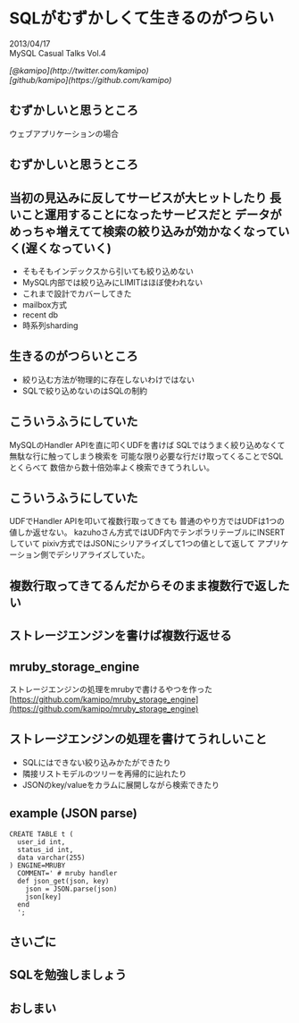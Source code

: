 SQLがむずかしくて生きるのがつらい
==========

2013/04/17<br/>
MySQL Casual Talks Vol.4<br/>
<address>
[@kamipo](http://twitter.com/kamipo)<br/>
[github/kamipo](https://github.com/kamipo)
</address>


むずかしいと思うところ
----------

ウェブアプリケーションの場合

むずかしいと思うところ
----------

当初の見込みに反してサービスが大ヒットしたり
長いこと運用することになったサービスだと
データがめっちゃ増えてて検索の絞り込みが効かなくなっていく(遅くなっていく)
　
----------

 - そもそもインデックスから引いても絞り込めない
  - MySQL内部では絞り込みにLIMITはほぼ使われない
 - これまで設計でカバーしてきた
  - mailbox方式
  - recent db
  - 時系列sharding

生きるのがつらいところ
----------

- 絞り込む方法が物理的に存在しないわけではない
- SQLで絞り込めないのはSQLの制約

こういうふうにしていた
----------

MySQLのHandler APIを直に叩くUDFを書けば
SQLではうまく絞り込めなくて無駄な行に触ってしまう検索を
可能な限り必要な行だけ取ってくることでSQLとくらべて
数倍から数十倍効率よく検索できてうれしい。

こういうふうにしていた
----------

UDFでHandler APIを叩いて複数行取ってきても
普通のやり方ではUDFは1つの値しか返せない。
kazuhoさん方式ではUDF内でテンポラリテーブルにINSERTしていて
pixiv方式ではJSONにシリアライズして1つの値として返して
アプリケーション側でデシリアライズしていた。


複数行取ってきてるんだからそのまま複数行で返したい
----------

ストレージエンジンを書けば複数行返せる
----------

mruby_storage_engine
----------

ストレージエンジンの処理をmrubyで書けるやつを作った<br/>
[https://github.com/kamipo/mruby_storage_engine](https://github.com/kamipo/mruby_storage_engine)


ストレージエンジンの処理を書けてうれしいこと
----------

 - SQLにはできない絞り込みかたができたり
 - 隣接リストモデルのツリーを再帰的に辿れたり
 - JSONのkey/valueをカラムに展開しながら検索できたり

example (JSON parse)
----------
    CREATE TABLE t (
      user_id int,
      status_id int,
      data varchar(255)
    ) ENGINE=MRUBY
      COMMENT=' # mruby handler
      def json_get(json, key)
        json = JSON.parse(json)
        json[key]
      end
      ';

さいごに
----------

SQLを勉強しましょう
----------

おしまい
----------

